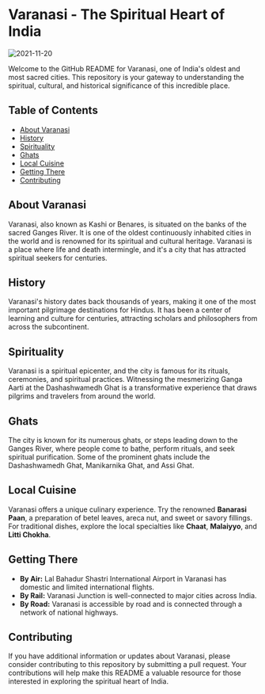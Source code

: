 # **Varanasi - The Spiritual Heart of India**

![2021-11-20](https://github.com/Jhaveri-Jeet/Famous-Places/assets/114752089/c2d3efdc-2996-4481-a664-83120815fafd)


Welcome to the GitHub README for Varanasi, one of India's oldest and most sacred cities. This repository is your gateway to understanding the spiritual, cultural, and historical significance of this incredible place.

## Table of Contents
- [About Varanasi](#about-varanasi)
- [History](#history)
- [Spirituality](#spirituality)
- [Ghats](#ghats)
- [Local Cuisine](#local-cuisine)
- [Getting There](#getting-there)
- [Contributing](#contributing)

## About Varanasi

Varanasi, also known as Kashi or Benares, is situated on the banks of the sacred Ganges River. It is one of the oldest continuously inhabited cities in the world and is renowned for its spiritual and cultural heritage. Varanasi is a place where life and death intermingle, and it's a city that has attracted spiritual seekers for centuries.

## History

Varanasi's history dates back thousands of years, making it one of the most important pilgrimage destinations for Hindus. It has been a center of learning and culture for centuries, attracting scholars and philosophers from across the subcontinent.

## Spirituality

Varanasi is a spiritual epicenter, and the city is famous for its rituals, ceremonies, and spiritual practices. Witnessing the mesmerizing Ganga Aarti at the Dashashwamedh Ghat is a transformative experience that draws pilgrims and travelers from around the world.

## Ghats

The city is known for its numerous ghats, or steps leading down to the Ganges River, where people come to bathe, perform rituals, and seek spiritual purification. Some of the prominent ghats include the Dashashwamedh Ghat, Manikarnika Ghat, and Assi Ghat.

## Local Cuisine

Varanasi offers a unique culinary experience. Try the renowned **Banarasi Paan**, a preparation of betel leaves, areca nut, and sweet or savory fillings. For traditional dishes, explore the local specialties like **Chaat**, **Malaiyyo**, and **Litti Chokha**.

## Getting There

- **By Air:** Lal Bahadur Shastri International Airport in Varanasi has domestic and limited international flights.
- **By Rail:** Varanasi Junction is well-connected to major cities across India.
- **By Road:** Varanasi is accessible by road and is connected through a network of national highways.

## Contributing

If you have additional information or updates about Varanasi, please consider contributing to this repository by submitting a pull request. Your contributions will help make this README a valuable resource for those interested in exploring the spiritual heart of India.
